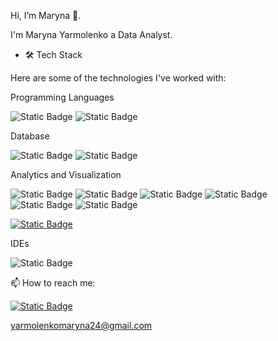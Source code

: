 Hi, I’m Maryna  👋. 


I'm Maryna Yarmolenko a Data Analyst.


- 🛠 Tech Stack

Here are some of the technologies I've worked with:


Programming Languages

![Static Badge](https://img.shields.io/badge/SQL-D71F00?style=flat&logo=SQL&logoColor=white&logoSize=auto&labelColor=D71F00)
![Static Badge](https://img.shields.io/badge/Python-3776AB?style=flat&logo=Python&logoColor=white&logoSize=auto&labelColor=3776AB)



Database

![Static Badge](https://img.shields.io/badge/PostgreSQL-4169E1?style=flat&logo=PostgreSQL&logoColor=white&logoSize=auto&labelColor=4169E1)
![Static Badge](https://img.shields.io/badge/Google%20BigQuery-666DF6?style=flat&logo=Google%20BigQuery&logoColor=white&logoSize=auto&labelColor=666DF6)


Analytics and Visualization

![Static Badge](https://img.shields.io/badge/Looker%20Studio-4285F4?style=flat&logo=Looker%20Studio&logoColor=white&logoSize=auto&labelColor=4285F4)
![Static Badge](https://img.shields.io/badge/Tableau-E97627?style=flat&logo=Tableau&logoColor=white&logoSize=auto&labelColor=E97627)
![Static Badge](https://img.shields.io/badge/Power%20BI-yellow?style=flat&logo=Power%20BI&logoColor=white&logoSize=auto&labelColor=yellow)
![Static Badge](https://img.shields.io/badge/Matplotlib-19E57F?style=flat&logo=Matplotlib&logoColor=white&logoSize=auto&labelColor=19E57F)
![Static Badge](https://img.shields.io/badge/Seaborn-6EBE49?style=flat&logo=Seaborn&logoColor=white&logoSize=auto&labelColor=6EBE49)
![Static Badge](https://img.shields.io/badge/Amplitude-3C07FF?style=flat&logo=Amplitude&logoColor=white&logoSize=auto&labelColor=3C07FF)
 

[![Static Badge](https://img.shields.io/badge/Tableau%20Dashboard-3eaaaf?style=flat&logo=Tableau%20Dashboard&logoColor=white&logoSize=auto&labelColor=3eaaaf)](https://public.tableau.com/app/profile/maryna.yarmolenko/vizzes)

IDEs

![Static Badge](https://img.shields.io/badge/Jupyter%20Notebook-F37626?style=flat&logo=Jupyter%20Notebook&logoColor=white&logoSize=auto&labelColor=F37626)
 

 📫 How to reach me:
  
[![Static Badge](https://img.shields.io/badge/linkedin-0A66C2?style=flat&logo=linkedin&logoColor=white&logoSize=auto&labelColor=0A66C2&link=https%3A%2F%2Flinkedin.com%2Fin%2Fmarynayarmolenko)](https://linkedin.com/in/marynayarmolenko)

 yarmolenkomaryna24@gmail.com
<!---
MarynaYarmolenko/MarynaYarmolenko is a ✨ special ✨ repository because its `README.md` (this file) appears on your GitHub profile.
You can click the Preview link to take a look at your changes.
--->
